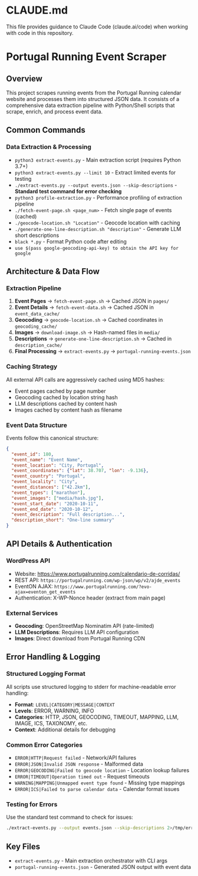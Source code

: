 # CLAUDE.md

This file provides guidance to Claude Code (claude.ai/code) when working with code in this repository.

# Portugal Running Event Scraper

## Overview
This project scrapes running events from the Portugal Running calendar website and processes them into structured JSON data. It consists of a comprehensive data extraction pipeline with Python/Shell scripts that scrape, enrich, and process event data.

## Common Commands

### Data Extraction & Processing
- `python3 extract-events.py` - Main extraction script (requires Python 3.7+)
- `python3 extract-events.py --limit 10` - Extract limited events for testing
- `./extract-events.py --output events.json --skip-descriptions` - **Standard test command for error checking**
- `python3 profile-extraction.py` - Performance profiling of extraction pipeline
- `./fetch-event-page.sh <page_num>` - Fetch single page of events (cached)
- `./geocode-location.sh "Location"` - Geocode location with caching
- `./generate-one-line-description.sh "description"` - Generate LLM short descriptions
- `black *.py` - Format Python code after editing
- `use $(pass google-geocoding-api-key) to obtain the API key for google`


## Architecture & Data Flow

### Extraction Pipeline
1. **Event Pages** → `fetch-event-page.sh` → Cached JSON in `pages/`
2. **Event Details** → `fetch-event-data.sh` → Cached JSON in `event_data_cache/`
3. **Geocoding** → `geocode-location.sh` → Cached coordinates in `geocoding_cache/`
4. **Images** → `download-image.sh` → Hash-named files in `media/`
5. **Descriptions** → `generate-one-line-description.sh` → Cached in `description_cache/`
6. **Final Processing** → `extract-events.py` → `portugal-running-events.json`

### Caching Strategy
All external API calls are aggressively cached using MD5 hashes:
- Event pages cached by page number
- Geocoding cached by location string hash
- LLM descriptions cached by content hash
- Images cached by content hash as filename

### Event Data Structure
Events follow this canonical structure:
```json
{
  "event_id": 180,
  "event_name": "Event Name",
  "event_location": "City, Portugal", 
  "event_coordinates": {"lat": 38.707, "lon": -9.136},
  "event_country": "Portugal",
  "event_locality": "City",
  "event_distances": ["42.2km"],
  "event_types": ["marathon"],
  "event_images": ["media/hash.jpg"],
  "event_start_date": "2020-10-11",
  "event_end_date": "2020-10-12",
  "event_description": "Full description...",
  "description_short": "One-line summary"
}
```

## API Details & Authentication

### WordPress API
- Website: https://www.portugalrunning.com/calendario-de-corridas/
- REST API: `https://portugalrunning.com/wp-json/wp/v2/ajde_events`
- EventON AJAX: `https://www.portugalrunning.com/?evo-ajax=eventon_get_events`
- Authentication: X-WP-Nonce header (extract from main page)

### External Services
- **Geocoding**: OpenStreetMap Nominatim API (rate-limited)
- **LLM Descriptions**: Requires LLM API configuration
- **Images**: Direct download from Portugal Running CDN


## Error Handling & Logging

### Structured Logging Format
All scripts use structured logging to stderr for machine-readable error handling:
- **Format**: `LEVEL|CATEGORY|MESSAGE|CONTEXT`
- **Levels**: ERROR, WARNING, INFO
- **Categories**: HTTP, JSON, GEOCODING, TIMEOUT, MAPPING, LLM, IMAGE, ICS, TAXONOMY, etc.
- **Context**: Additional details for debugging

### Common Error Categories
- `ERROR|HTTP|Request failed` - Network/API failures
- `ERROR|JSON|Invalid JSON response` - Malformed data
- `ERROR|GEOCODING|Failed to geocode location` - Location lookup failures
- `ERROR|TIMEOUT|Operation timed out` - Request timeouts
- `WARNING|MAPPING|Unmapped event type found` - Missing type mappings
- `ERROR|ICS|Failed to parse calendar data` - Calendar format issues

### Testing for Errors
Use the standard test command to check for issues:
```bash
./extract-events.py --output events.json --skip-descriptions 2>/tmp/errors.log
```

## Key Files
- `extract-events.py` - Main extraction orchestrator with CLI args
- `portugal-running-events.json` - Generated JSON output with event data